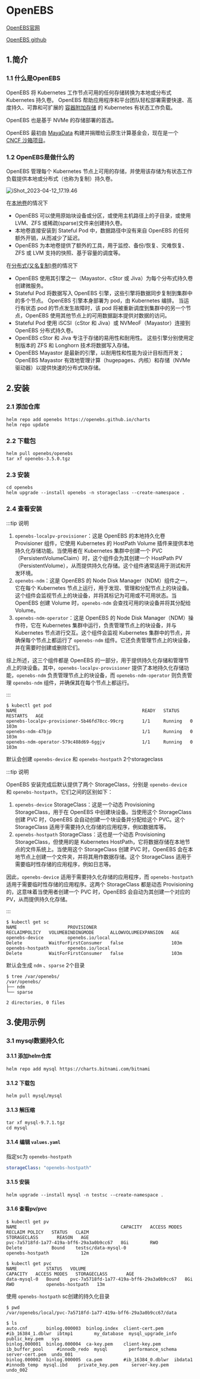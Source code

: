 # OpenEBS

[OpenEBS官网](https://openebs.io/)

[OpenEBS github](https://github.com/openebs/openebs)



## 1.简介

### 1.1 什么是OpenEBS 

OpenEBS 将 Kubernetes 工作节点可用的任何存储转换为本地或分布式 Kubernetes 持久卷。 OpenEBS 帮助应用程序和平台团队轻松部署需要快速、高度持久、可靠和可扩展的 [容器附加存储](https://openebs.io/docs/concepts/cas)  的 Kubernetes 有状态工作负载。

OpenEBS 也是基于 NVMe 的存储部署的首选。

OpenEBS 最初由 [MayaData](https://mayadata.io/) 构建并捐赠给云原生计算基金会，现在是一个 [CNCF 沙箱项目](https://www.cncf.io/sandbox-projects/)。



### 1.2 OpenEBS是做什么的

OpenEBS 管理每个 Kubernetes 节点上可用的存储，并使用该存储为有状态工作负载提供本地或分布式（也称为复制）持久卷。

![iShot_2023-04-12_17.19.46](https://github.com/pptfz/picgo-images/blob/master/img/iShot_2023-04-12_17.19.46.png)





在[本地卷](https://openebs.io/docs/#local-volumes)的情况下

- OpenEBS 可以使用原始块设备或分区，或使用主机路径上的子目录，或使用 LVM、ZFS 或稀疏(sparse)文件来创建持久卷。
- 本地卷直接安装到 Stateful Pod 中，数据路径中没有来自 OpenEBS 的任何额外开销，从而减少了延迟。
- OpenEBS 为本地卷提供了额外的工具，用于监控、备份/恢复、灾难恢复、ZFS 或 LVM 支持的快照、基于容量的调度等。





在[分布式(又名复制)卷](https://openebs.io/docs/#replicated-volumes)的情况下

- OpenEBS 使用其引擎之一（Mayastor、cStor 或 Jiva）为每个分布式持久卷创建微服务。
- Stateful Pod 将数据写入 OpenEBS 引擎，这些引擎将数据同步复制到集群中的多个节点。 OpenEBS 引擎本身部署为 pod，由 Kubernetes 编排。 当运行有状态 pod 的节点发生故障时，该 pod 将被重新调度到集群中的另一个节点，OpenEBS 使用其他节点上的可用数据副本提供对数据的访问。
- Stateful Pod 使用 iSCSI（cStor 和 Jiva）或 NVMeoF（Mayastor）连接到 OpenEBS 分布式持久卷。
- OpenEBS cStor 和 Jiva 专注于存储的易用性和耐用性。 这些引擎分别使用定制版本的 ZFS 和 Longhorn 技术将数据写入存储。
- OpenEBS Mayastor 是最新的引擎，以耐用性和性能为设计目标而开发； OpenEBS Mayastor 有效地管理计算（hugepages、内核）和存储（NVMe 驱动器）以提供快速的分布式块存储。





## 2.安装

### 2.1 添加仓库

```shell
helm repo add openebs https://openebs.github.io/charts
helm repo update
```



### 2.2 下载包

```shell
helm pull openebs/openebs
tar xf openebs-3.5.0.tgz
```



### 2.3 安装

```shell
cd openebs
helm upgrade --install openebs -n storageclass --create-namespace .
```



### 2.4 查看安装

:::tip 说明

1. `openebs-localpv-provisioner`：这是 OpenEBS 的本地持久化卷 Provisioner 组件，它使用 Kubernetes 的 HostPath Volume 插件来提供本地持久化存储功能。当使用者在 Kubernetes 集群中创建一个 PVC（PersistentVolumeClaim）时，这个组件会为其创建一个 HostPath PV（PersistentVolume），从而提供持久化存储。这个组件通常适用于测试和开发环境。
2. `openebs-ndm`：这是 OpenEBS 的 Node Disk Manager（NDM）组件之一，它在每个 Kubernetes 节点上运行，用于发现、管理和分配节点上的块设备。这个组件会监视节点上的块设备，并将其标记为可用或不可用状态。当 OpenEBS 创建 Volume 时，`openebs-ndm` 会查找可用的块设备并将其分配给 Volume。
3. `openebs-ndm-operator`：这是 OpenEBS 的 Node Disk Manager（NDM）操作符，它在 Kubernetes 集群中运行，负责管理节点上的块设备，并与 Kubernetes 节点进行交互。这个组件会监视 Kubernetes 集群中的节点，并确保每个节点上都运行了 `openebs-ndm` 组件。它还负责管理节点上的块设备，并在需要时创建或删除它们。

综上所述，这三个组件都是 OpenEBS 的一部分，用于提供持久化存储和管理节点上的块设备。其中，`openebs-localpv-provisioner` 提供了本地持久化存储功能，`openebs-ndm` 负责管理节点上的块设备，而 `openebs-ndm-operator` 则负责管理 `openebs-ndm` 组件，并确保其在每个节点上都运行。

:::

```shell
$ kubectl get pod
NAME                                               READY   STATUS    RESTARTS   AGE
openebs-localpv-provisioner-5b46fd78cc-99crg       1/1     Running   0          103m
openebs-ndm-47bjp                                  1/1     Running   0          103m
openebs-ndm-operator-579c488d69-6ggjv              1/1     Running   0          103m
```



默认会创建 `openebs-device` 和 `openebs-hostpath` 2个storageclass

:::tip 说明

OpenEBS 安装完成后默认提供了两个 StorageClass，分别是 `openebs-device` 和 `openebs-hostpath`，它们之间的区别如下：

1. `openebs-device` StorageClass：这是一个动态 Provisioning StorageClass，用于在 OpenEBS 中创建块设备。当使用这个 StorageClass 创建 PVC 时，OpenEBS 会自动创建一个块设备并分配给这个 PVC。这个 StorageClass 适用于需要持久化存储的应用程序，例如数据库等。
2. `openebs-hostpath` StorageClass：这也是一个动态 Provisioning StorageClass，但使用的是 Kubernetes HostPath，它将数据存储在本地节点的文件系统上。当使用这个 StorageClass 创建 PVC 时，OpenEBS 会在本地节点上创建一个文件夹，并将其用作数据存储。这个 StorageClass 适用于需要临时性存储的应用程序，例如日志等。

因此，`openebs-device` 适用于需要持久化存储的应用程序，而 `openebs-hostpath` 适用于需要临时性存储的应用程序。这两个 StorageClass 都是动态 Provisioning 的，这意味着当使用者创建一个 PVC 时，OpenEBS 会自动为其创建一个对应的 PV，从而提供持久化存储。

:::

```shell
$ kubectl get sc
NAME                   PROVISIONER                                     RECLAIMPOLICY   VOLUMEBINDINGMODE      ALLOWVOLUMEEXPANSION   AGE
openebs-device         openebs.io/local                                Delete          WaitForFirstConsumer   false                  103m
openebs-hostpath       openebs.io/local                                Delete          WaitForFirstConsumer   false                  103m
```





默认会生成 `ndm` 、`sparse` 2个目录

```shell
$ tree /var/openebs/
/var/openebs/
├── ndm
└── sparse

2 directories, 0 files
```





## 3.使用示例

### 3.1 mysql数据持久化

#### 3.1.1 添加helm仓库

```shell
helm repo add mysql https://charts.bitnami.com/bitnami
```



#### 3.1.2 下载包

```shell
helm pull mysql/mysql
```



#### 3.1.3 解压缩

```shell
tar xf mysql-9.7.1.tgz
cd mysql
```



#### 3.1.4 编辑 `values.yaml`

指定sc为 `openebs-hostpath`

```yaml
storageClass: "openebs-hostpath"
```



#### 3.1.5 安装

```shell
helm upgrade --install mysql -n testsc --create-namespace .
```



#### 3.1.6 查看pv/pvc

```shell
$ kubectl get pv 
NAME                                       CAPACITY   ACCESS MODES   RECLAIM POLICY   STATUS   CLAIM                                              STORAGECLASS       REASON   AGE
pvc-7a5718fd-1a77-419a-bff6-29a3a0b9cc67   8Gi        RWO            Delete           Bound    testsc/data-mysql-0                                openebs-hostpath            12m
```



```shell
$ kubectl get pvc
NAME           STATUS   VOLUME                                     CAPACITY   ACCESS MODES   STORAGECLASS       AGE
data-mysql-0   Bound    pvc-7a5718fd-1a77-419a-bff6-29a3a0b9cc67   8Gi        RWO            openebs-hostpath   13m
```



使用 `openebs-hostpath` sc创建的持久化目录

```shell
$ pwd
/var/openebs/local/pvc-7a5718fd-1a77-419a-bff6-29a3a0b9cc67/data

$ ls
auto.cnf       binlog.000003  binlog.index  client-cert.pem    #ib_16384_1.dblwr  ibtmp1        my_database  mysql_upgrade_info  public_key.pem   sys
binlog.000001  binlog.000004  ca-key.pem    client-key.pem     ib_buffer_pool     #innodb_redo  mysql        performance_schema  server-cert.pem  undo_001
binlog.000002  binlog.000005  ca.pem        #ib_16384_0.dblwr  ibdata1            #innodb_temp  mysql.ibd    private_key.pem     server-key.pem   undo_002
```

